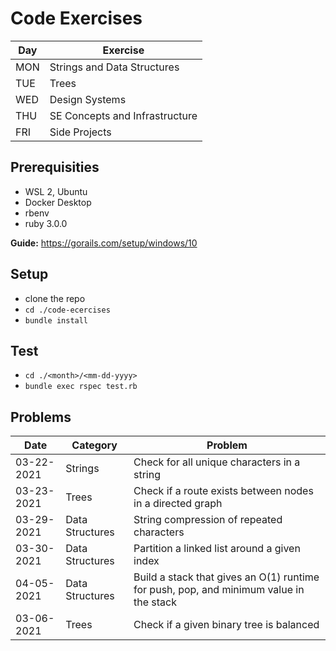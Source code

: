 # Code Exercises

| Day | Exercise |
| --- | -------- |
| MON | Strings and Data Structures |
| TUE | Trees |
| WED | Design Systems |
| THU | SE Concepts and Infrastructure |
| FRI | Side Projects |

## Prerequisities

- WSL 2, Ubuntu
- Docker Desktop
- rbenv
- ruby 3.0.0

**Guide:** https://gorails.com/setup/windows/10

## Setup
- clone the repo
- `cd ./code-ecercises`
- `bundle install`

## Test

- `cd ./<month>/<mm-dd-yyyy>`
- `bundle exec rspec test.rb`

## Problems

| Date       | Category | Problem |
| ---------- | -------- | ------- |
| 03-22-2021 | Strings | Check for all unique characters in a string |
| 03-23-2021 | Trees | Check if a route exists between nodes in a directed graph |
| 03-29-2021 | Data Structures | String compression of repeated characters |
| 03-30-2021 | Data Structures | Partition a linked list around a given index |
| 04-05-2021 | Data Structures | Build a stack that gives an O(1) runtime for push, pop, and minimum value in the stack |
| 03-06-2021 | Trees | Check if a given binary tree is balanced |